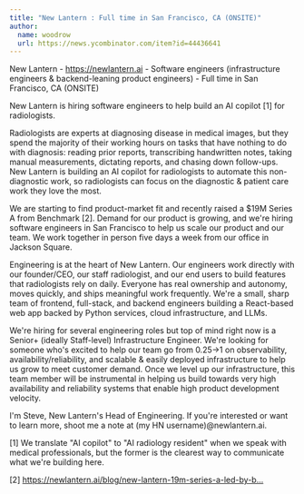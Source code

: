 ```yaml
---
title: "New Lantern : Full time in San Francisco, CA (ONSITE)"
author:
  name: woodrow
  url: https://news.ycombinator.com/item?id=44436641
---
```

New Lantern - <a href="https:&#x2F;&#x2F;newlantern.ai" rel="nofollow">https:&#x2F;&#x2F;newlantern.ai</a> - Software engineers (infrastructure engineers &amp; backend-leaning product engineers) - Full time in San Francisco, CA (ONSITE)

New Lantern is hiring software engineers to help build an AI copilot [1] for radiologists.

Radiologists are experts at diagnosing disease in medical images, but they spend the majority of their working hours on tasks that have nothing to do with diagnosis: reading prior reports, transcribing handwritten notes, taking manual measurements, dictating reports, and chasing down follow-ups. New Lantern is building an AI copilot for radiologists to automate this non-diagnostic work, so radiologists can focus on the diagnostic &amp; patient care work they love the most.

We are starting to find product-market fit and recently raised a $19M Series A from Benchmark [2]. Demand for our product is growing, and we&#x27;re hiring software engineers in San Francisco to help us scale our product and our team. We work together in person five days a week from our office in Jackson Square.

Engineering is at the heart of New Lantern. Our engineers work directly with our founder&#x2F;CEO, our staff radiologist, and our end users to build features that radiologists rely on daily. Everyone has real ownership and autonomy, moves quickly, and ships meaningful work frequently. We&#x27;re a small, sharp team of frontend, full-stack, and backend engineers building a React-based web app backed by Python services, cloud infrastructure, and LLMs.

We&#x27;re hiring for several engineering roles but top of mind right now is a Senior+ (ideally Staff-level) Infrastructure Engineer. We&#x27;re looking for someone who&#x27;s excited to help our team go from 0.25-&gt;1 on observability, availability&#x2F;reliability, and scalable &amp; easily deployed infrastructure to help us grow to meet customer demand. Once we level up our infrastructure, this team member will be instrumental in helping us build towards very high availability and reliability systems that enable high product development velocity.

I&#x27;m Steve, New Lantern&#x27;s Head of Engineering. If you&#x27;re interested or want to learn more, shoot me a note at (my HN username)@newlantern.ai.

[1] We translate &quot;AI copilot&quot; to &quot;AI radiology resident&quot; when we speak with medical professionals, but the former is the clearest way to communicate what we&#x27;re building here.

[2] <a href="https:&#x2F;&#x2F;newlantern.ai&#x2F;blog&#x2F;new-lantern-19m-series-a-led-by-benchmark" rel="nofollow">https:&#x2F;&#x2F;newlantern.ai&#x2F;blog&#x2F;new-lantern-19m-series-a-led-by-b...</a>
<JobApplication />
